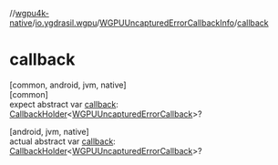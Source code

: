 //[wgpu4k-native](../../../index.md)/[io.ygdrasil.wgpu](../index.md)/[WGPUUncapturedErrorCallbackInfo](index.md)/[callback](callback.md)

# callback

[common, android, jvm, native]\
[common]\
expect abstract var [callback](callback.md): [CallbackHolder](../../ffi/-callback-holder/index.md)&lt;[WGPUUncapturedErrorCallback](../-w-g-p-u-uncaptured-error-callback/index.md)&gt;?

[android, jvm, native]\
actual abstract var [callback](callback.md): [CallbackHolder](../../ffi/-callback-holder/index.md)&lt;[WGPUUncapturedErrorCallback](../-w-g-p-u-uncaptured-error-callback/index.md)&gt;?
